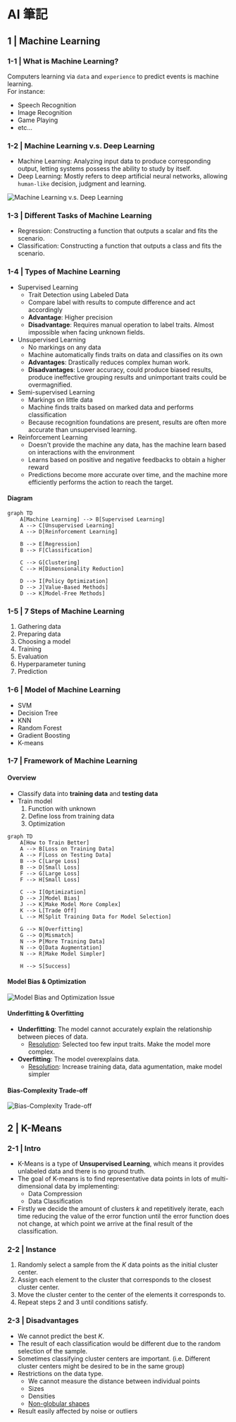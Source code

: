 # AI 筆記
## 1 | Machine Learning
### 1-1 | What is Machine Learning?
Computers learning via `data` and `experience` to predict events is machine learning.<br>
For instance:
- Speech Recognition
- Image Recognition
- Game Playing
- etc...

### 1-2 | Machine Learning v.s. Deep Learning
- Machine Learning: Analyzing input data to produce corresponding output, letting systems possess the ability to study by itself.
- Deep Learning: Mostly refers to deep artificial neural networks, allowing `human-like` decision, judgment and learning.

![Machine Learning v.s. Deep Learning](MLvsDL.png)

### 1-3 | Different Tasks of Machine Learning
- Regression: Constructing a function that outputs a scalar and fits the scenario.
- Classification: Constructing a function that outputs a class and fits the scenario.

### 1-4 | Types of Machine Learning
- Supervised Learning
    - Trait Detection using Labeled Data
    - Compare label with results to compute difference and act accordingly
    - **Advantage**: Higher precision
    - **Disadvantage**: Requires manual operation to label traits. Almost impossible when facing unknown fields. 
- Unsupervised Learning
    - No markings on any data
    - Machine automatically finds traits on data and classifies on its own
    - **Advantages**: Drastically reduces complex human work.
    - **Disadvantages**: Lower accuracy, could produce biased results, produce ineffective grouping results and unimportant traits could be overmagnified.
- Semi-supervised Learning
    - Markings on little data
    - Machine finds traits based on marked data and performs classification
    - Because recognition foundations are present, results are often more accurate than unsupervised learning.
- Reinforcement Learning
    - Doesn't provide the machine any data, has the machine learn based on interactions with the environment
    - Learns based on positive and negative feedbacks to obtain a higher reward
    - Predictions become more accurate over time, and the machine more efficiently performs the action to reach the target.

#### Diagram
```mermaid
graph TD
    A[Machine Learning] --> B[Supervised Learning]
    A --> C[Unsupervised Learning]
    A --> D[Reinforcement Learning]

    B --> E[Regression]
    B --> F[Classification]

    C --> G[Clustering]
    C --> H[Dimensionality Reduction]

    D --> I[Policy Optimization]
    D --> J[Value-Based Methods]
    D --> K[Model-Free Methods]
```
### 1-5 | 7 Steps of Machine Learning
1. Gathering data
2. Preparing data
3. Choosing a model
4. Training
5. Evaluation
6. Hyperparameter tuning
7. Prediction
### 1-6 | Model of Machine Learning
- SVM
- Decision Tree
- KNN
- Random Forest
- Gradient Boosting
- K-means
### 1-7 | Framework of Machine Learning
#### Overview
- Classify data into **training data** and **testing data**
- Train model
    1. Function with unknown
    2. Define loss from training data
    3. Optimization

```mermaid
graph TD
    A[How to Train Better]
    A --> B[Loss on Training Data]
    A --> F[Loss on Testing Data]
    B --> C[Large Loss]
    B --> D[Small Loss]
    F --> G[Large Loss]
    F --> H[Small Loss]
    
    C --> I[Optimization]
    D --> J[Model Bias]
    J --> K[Make Model More Complex]
    K --> L[Trade Off]
    L --> M[Split Training Data for Model Selection]

    G --> N[Overfitting]
    G --> O[Mismatch]
    N --> P[More Training Data]
    N --> Q[Data Augmentation]
    N --> R[Make Model Simpler]

    H --> S[Success]
```
#### Model Bias & Optimization
![Model Bias and Optimization Issue](ModelBiasAndOptimization.png)
#### Underfitting & Overfitting
- **Underfitting**: The model cannot accurately explain the relationship between pieces of data.
    - <u>Resolution</u>: Selected too few input traits. Make the model more complex.
- **Overfitting**: The model overexplains data.
    - <u>Resolution</u>: Increase training data, data agumentation, make model simpler
#### Bias-Complexity Trade-off
![Bias-Complexity Trade-off](Bias_Complexity_Tradeoff.png)
## 2 | K-Means
### 2-1 | Intro
- K-Means is a type of **Unsupervised Learning**, which means it provides unlabeled data and there is no ground truth.
- The goal of K-means is to find representative data points in lots of multi-dimensional data by implementing:
    - Data Compression
    - Data Classification
- Firstly we decide the amount of clusters $k$ and repetitively iterate, each time reducing the value of the error function until the error function does not change, at which point we arrive at the final result of the classification.
### 2-2 | Instance
1. Randomly select a sample from the $K$ data points as the initial cluster center.
2. Assign each element to the cluster that corresponds to the closest cluster center.
3. Move the cluster center to the center of the elements it corresponds to.
4. Repeat steps 2 and 3 until conditions satisfy.
### 2-3 | Disadvantages
- We cannot predict the best $K$.
- The result of each classification would be different due to the random selection of the sample.
- Sometimes classifying cluster centers are important. (i.e. Different cluster centers might be desired to be in the same group)
- Restrictions on the data type.
    - We cannot measure the distance between individual points
    - Sizes
    - Densities
    - [Non-globular shapes](https://stats.stackexchange.com/questions/144746/k-means-for-non-spherical-non-globular-clusters)
- Result easily affected by noise or outliers